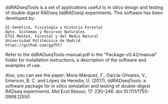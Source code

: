 ddRADseqTools is a set of applications useful to in silico design and testing of
double digest RADseq (ddRADseq) experiments. This software has been developed by:

    GI Genética, Fisiología e Historia Forestal
    Dpto. Sistemas y Recursos Naturales
    ETSI Montes, Forestal y del Medio Natural
    Universidad Politécnica de Madrid
    https://github.com/ggfhf/

Refer to the ddRADseqTools-manual.pdf in the "Package-v0.42/manual" folder for installation
instructions, a description of the software and examples of use.

Also, you can see the paper:
    Mora-Márquez, F., García-Olivares, V., Emerson, B. C. and López de Heredia, U. (2017),
    ddRADseqTools: a software package for in silico simulation and testing of double-digest
    RADseq experiments. Mol Ecol Resour, 17: 230–246. doi:10.1111/1755-0998.12550

